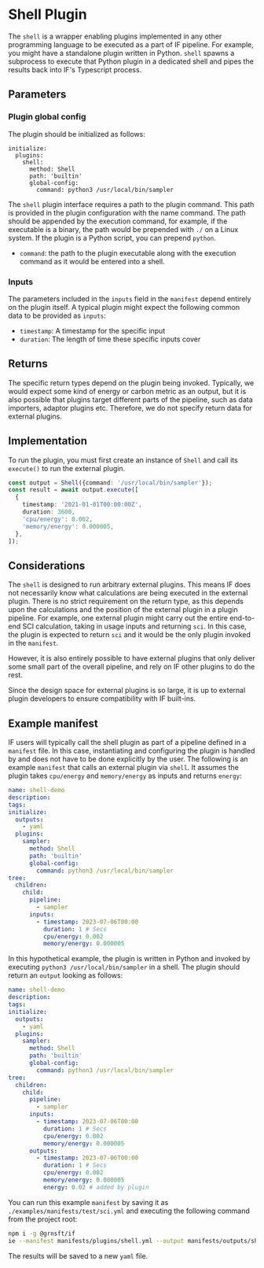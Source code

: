 # Shell Plugin

The `shell` is a wrapper enabling plugins implemented in any other programming language to be executed as a part of IF pipeline. For example, you might have a standalone plugin written in Python. `shell` spawns a subprocess to execute that Python plugin in a dedicated shell and pipes the results back into IF's Typescript process.

## Parameters

### Plugin global config

The plugin should be initialized as follows:

```
initialize:
  plugins:
    shell:
      method: Shell
      path: 'builtin'
      global-config:
        command: python3 /usr/local/bin/sampler
```

The `shell` plugin interface requires a path to the plugin command. This path is provided in the plugin configuration with the name command. The path should be appended by the execution command, for example, if the executable is a binary, the path would be prepended with `./` on a Linux system. If the plugin is a Python script, you can prepend `python`.

- `command`: the path to the plugin executable along with the execution command as it would be entered into a shell.

### Inputs

The parameters included in the `inputs` field in the `manifest` depend entirely on the plugin itself. A typical plugin might expect the following common data to be provided as `inputs`:

- `timestamp`: A timestamp for the specific input
- `duration`: The length of time these specific inputs cover

## Returns

The specific return types depend on the plugin being invoked. Typically, we would expect some kind of energy or carbon metric as an output, but it is also possible that plugins target different parts of the pipeline, such as data importers, adaptor plugins etc. Therefore, we do not specify return data for external plugins.

## Implementation

To run the plugin, you must first create an instance of `Shell` and call its `execute()` to run the external plugin.

```typescript
const output = Shell({command: '/usr/local/bin/sampler'});
const result = await output.execute([
  {
    timestamp: '2021-01-01T00:00:00Z',
    duration: 3600,
    'cpu/energy': 0.002,
    'memory/energy': 0.000005,
  },
]);
```

## Considerations

The `shell` is designed to run arbitrary external plugins. This means IF does not necessarily know what calculations are being executed in the external plugin. There is no strict requirement on the return type, as this depends upon the calculations and the position of the external plugin in a plugin pipeline. For example, one external plugin might carry out the entire end-to-end SCI calculation, taking in usage inputs and returning `sci`. In this case, the plugin is expected to return `sci` and it would be the only plugin invoked in the `manifest`.

However, it is also entirely possible to have external plugins that only deliver some small part of the overall pipeline, and rely on IF other plugins to do the rest.

Since the design space for external plugins is so large, it is up to external plugin developers to ensure compatibility with IF built-ins.

## Example manifest

IF users will typically call the shell plugin as part of a pipeline defined in a `manifest` file. In this case, instantiating and configuring the plugin is handled by and does not have to be done explicitly by the user. The following is an example `manifest` that calls an external plugin via `shell`. It assumes the plugin takes `cpu/energy` and `memory/energy` as inputs and returns `energy`:

```yaml
name: shell-demo
description:
tags:
initialize:
  outputs:
    - yaml
  plugins:
    sampler:
      method: Shell
      path: 'builtin'
      global-config:
        command: python3 /usr/local/bin/sampler
tree:
  children:
    child:
      pipeline:
        - sampler
      inputs:
        - timestamp: 2023-07-06T00:00
          duration: 1 # Secs
          cpu/energy: 0.002
          memory/energy: 0.000005
```

In this hypothetical example, the plugin is written in Python and invoked by executing `python3 /usr/local/bin/sampler` in a shell.
The plugin should return an `output` looking as follows:

```yaml
name: shell-demo
description:
tags:
initialize:
  outputs:
    - yaml
  plugins:
    sampler:
      method: Shell
      path: 'builtin'
      global-config:
        command: python3 /usr/local/bin/sampler
tree:
  children:
    child:
      pipeline:
        - sampler
      inputs:
        - timestamp: 2023-07-06T00:00
          duration: 1 # Secs
          cpu/energy: 0.002
          memory/energy: 0.000005
      outputs:
        - timestamp: 2023-07-06T00:00
          duration: 1 # Secs
          cpu/energy: 0.002
          memory/energy: 0.000005
          energy: 0.02 # added by plugin
```

You can run this example `manifest` by saving it as `./examples/manifests/test/sci.yml` and executing the following command from the project root:

```sh
npm i -g @grnsft/if
ie --manifest manifests/plugins/shell.yml --output manifests/outputs/shell.yml
```

The results will be saved to a new `yaml` file.
